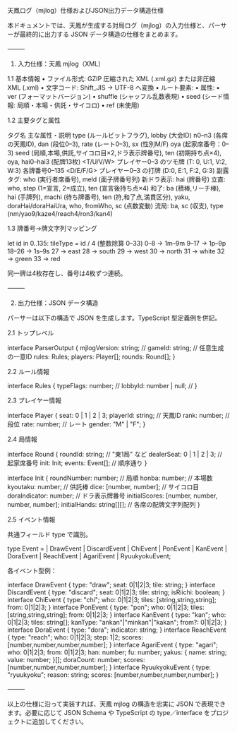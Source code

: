天鳳ログ（mjlog）仕様およびJSON出力データ構造仕様

本ドキュメントでは、天鳳が生成する対局ログ（mjlog）の入力仕様と、パーサーが最終的に出力する JSON データ構造の仕様をまとめます。

⸻

1. 入力仕様：天鳳 mjlog（XML）

1.1 基本情報
	•	ファイル形式: GZIP 圧縮された XML (.xml.gz) または非圧縮 XML (.xml)
	•	文字コード: Shift_JIS → UTF-8 へ変換
	•	ルート要素: <mjloggm>
	•	属性:
	•	ver (フォーマットバージョン)
	•	shuffle (シャッフル乱数表現)
	•	seed (シード情報: 局順・本場・供託・サイコロ)
	•	ref (未使用)

1.2 主要タグと属性

タグ名	主な属性・説明
<GO>	type (ルールビットフラグ), lobby (大会ID)
<UN>	n0–n3 (各席の天鳳ID), dan (段位0–3), rate (レート0–3), sx (性別M/F)
<TAIKYOKU>	oya (起家席番号：0–3)
<INIT>	seed (局順,本場,供託,サイコロ目×2,ドラ表示牌番号), ten (初期持ち点×4), oya, hai0–hai3 (配牌13枚)
<T/U/V/W>	プレイヤー0–3 のツモ牌 (T: 0, U:1, V:2, W:3) 各牌番号0–135
<D/E/F/G>	プレイヤー0–3 の打牌 (D:0, E:1, F:2, G:3)
<N>	副露タグ: who (実行者席番号), meld (面子牌番号列)
<DORA>	新ドラ表示: hai (牌番号)
<REACH>	立直: who, step (1=宣言, 2=成立), ten (宣言後持ち点×4)
<AGARI>	和了: ba (積棒,リーチ棒), hai (手牌列), machi (待ち牌番号), ten (符,和了点,満貫区分), yaku, doraHai/doraHaiUra, who, fromWho, sc (点数変動)
<RYUUKYOKU>	流局: ba, sc (収支), type (nm/yao9/kaze4/reach4/ron3/kan4)

1.3 牌番号→牌文字列マッピング

let id in 0..135:
  tileType = id / 4  (整数除算 0–33)
  0–8   → 1m–9m
  9–17  → 1p–9p
  18–26 → 1s–9s
  27    → east
  28    → south
  29    → west
  30    → north
  31    → white
  32    → green
  33    → red

同一牌は4枚存在し、番号は4枚ずつ連続。

⸻

2. 出力仕様：JSON データ構造

パーサーは以下の構造で JSON を生成します。TypeScript 型定義例を併記。

2.1 トップレベル

interface ParserOutput {
  mjlogVersion: string;      // <mjloggm ver>
  gameId: string;            // 任意生成の一意ID
  rules: Rules;
  players: Player[];
  rounds: Round[];
}

2.2 ルール情報

interface Rules {
  typeFlags: number;         // <GO type>
  lobbyId: number | null;    // <GO lobby>
}

2.3 プレイヤー情報

interface Player {
  seat: 0 | 1 | 2 | 3;
  playerId: string;          // 天鳳ID
  rank: number;              // 段位
  rate: number;              // レート
  gender: "M" | "F";
}

2.4 局情報

interface Round {
  roundId: string;           // "東1局" など
  dealerSeat: 0 | 1 | 2 | 3; // 起家席番号
  init: Init;
  events: Event[];           // 順序通り
}

interface Init {
  roundNumber: number;       // 局順
  honba: number;             // 本場数
  kyoutaku: number;          // 供託棒
  dice: [number, number];    // サイコロ目
  doraIndicator: number;     // ドラ表示牌番号
  initialScores: [number, number, number, number];
  initialHands: string[][];  // 各席の配牌文字列配列
}

2.5 イベント情報

共通フィールド type で識別。

type Event =
  | DrawEvent
  | DiscardEvent
  | ChiEvent
  | PonEvent
  | KanEvent
  | DoraEvent
  | ReachEvent
  | AgariEvent
  | RyuukyokuEvent;

各イベント型例：

interface DrawEvent { type: "draw"; seat: 0|1|2|3; tile: string; }
interface DiscardEvent { type: "discard"; seat: 0|1|2|3; tile: string; isRiichi: boolean; }
interface ChiEvent { type: "chi"; who: 0|1|2|3; tiles: [string,string,string]; from: 0|1|2|3; }
interface PonEvent { type: "pon"; who: 0|1|2|3; tiles: [string,string,string]; from: 0|1|2|3; }
interface KanEvent { type: "kan"; who: 0|1|2|3; tiles: string[]; kanType: "ankan"|"minkan"|"kakan"; from?: 0|1|2|3; }
interface DoraEvent { type: "dora"; indicator: string; }
interface ReachEvent { type: "reach"; who: 0|1|2|3; step: 1|2; scores: [number,number,number,number]; }
interface AgariEvent {
  type: "agari"; who: 0|1|2|3; from: 0|1|2|3;
  han: number; fu: number;
  yakus: { name: string; value: number; }[];
  doraCount: number; scores: [number,number,number,number];
}
interface RyuukyokuEvent { type: "ryuukyoku"; reason: string; scores: [number,number,number,number]; }


⸻

以上の仕様に沿って実装すれば、天鳳 mjlog の構造を忠実に JSON で表現できます。必要に応じて JSON Schema や TypeScript の type／interface をプロジェクトに追加してください。
